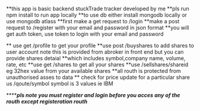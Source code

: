 **this app is basic backend stuckTrade tracker developed by me
**pls run npm install to run app locally
**to use db either install mongodb locally or use mongodb atlass 
**first make a get request to /login
**make a post request to /register with your email and password in json format
**you will get auth token, use token to login with your email and password 

** use get  /profile to get your profile
**use post /buyshares to add shares to user account note this is provided from abroker in front end but you can provide shares detaial **which includes symbol,company name, volume, rate, etc
**use   get /shares to get all your shares
**use /sellshares/shareid eg 32hex value from your available shares
**all routh is protected from unauthorised asses to data
** check for price update for a particular share us /qoute/symbol   symbol  is 3 values ie IBM


*******pls note you must register and login before you acces any of the routh except registeration routh***
